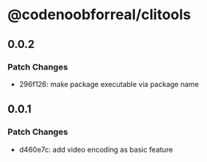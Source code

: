 # @codenoobforreal/clitools

## 0.0.2

### Patch Changes

- 296f126: make package executable via package name

## 0.0.1

### Patch Changes

- d460e7c: add video encoding as basic feature
